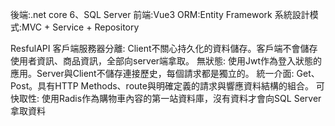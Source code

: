 後端:.net core 6、SQL Server
前端:Vue3
ORM:Entity Framework
系統設計模式:MVC + Service + Repository

ResfulAPI 
客戶端服務器分離: Client不關心持久化的資料儲存。客戶端不會儲存使用者資訊、商品資訊，全部向server端拿取。
無狀態: 使用Jwt作為登入狀態的應用。Server與Client不儲存連接歷史，每個請求都是獨立的。
統一介面: Get、Post。具有HTTP Methods、route與明確定義的請求與響應資料結構的組合。
可快取性: 使用Radis作為購物車內容的第一站資料庫，沒有資料才會向SQL Server拿取資料
